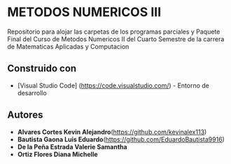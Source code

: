 # METODOS NUMERICOS III

Repositorio para alojar las carpetas de los programas parciales y Paquete Final del Curso de Metodos Numericos II del Cuarto Semestre de la carrera de Matematicas Aplicadas y Computacion

## Construido con

* [Visual Studio Code] (https://code.visualstudio.com/) - Entorno de desarrollo

## Autores

* **Alvares Cortes Kevin Alejandro**(https://github.com/kevinalex113)
* **Bautista Gaona Luis Eduardo**(https://github.com/EduardoBautista9916)
* **De la Peña Estrada Valerie Samantha**
* **Ortiz Flores Diana Michelle**
